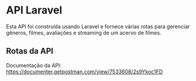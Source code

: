 # API Laravel

Esta API foi construída usando Laravel e fornece várias rotas para gerenciar gêneros, filmes, avaliações e streaming de um acervo de filmes.

## Rotas da API

Documentação da API: https://documenter.getpostman.com/view/7533608/2s9Ykoc1FD